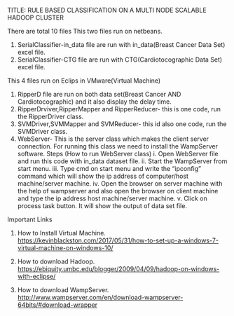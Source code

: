 TITLE: RULE  BASED  CLASSIFICATION  ON A MULTI NODE SCALABLE HADOOP  CLUSTER 

There are total 10 files
This two files run on netbeans.
1. SerialClassifier-in_data file are run with in_data(Breast Cancer Data Set) excel file.
2. SerialClassifier-CTG file are run with CTG(Cardiotocographic Data Set) excel file.

This 4 files run on Eclips in VMware(Virtual Machine)

1. RipperD file are run on both data set(Breast Cancer AND Cardiotocographic) and it also display the delay time.
2. RipperDrviver,RipperMapper and RipperReducer- this is one code, run the RipperDriver class.
3.  SVMDriver,SVMMapper and SVMReducer- this id also one code, run the SVMDriver class.
4. WebServer- This is the server class which makes the client server connection. For running this class we need to install the WampServer software.
 Steps (How to run WebServer class)
i. Open WebServer file and run this code with in_data dataset file.
ii. Start the WampServer from start menu.
iii. Type cmd on start menu and write the “ipconfig” command which will show the ip address of computer/host machine/server machine.
iv. Open the browser on server machine with the help of wampserver and also open the browser on client machine and type the ip address       host machine/server machine.
v. Click on process task button. It will show the output of data set file.

Important Links
1. How to Install Virtual Machine.
   https://kevinblackston.com/2017/05/31/how-to-set-up-a-windows-7-virtual-machine-on-windows-10/

2. How to download Hadoop.
   https://ebiquity.umbc.edu/blogger/2009/04/09/hadoop-on-windows-with-eclipse/

3. How to download WampServer.
   http://www.wampserver.com/en/download-wampserver-64bits/#download-wrapper



